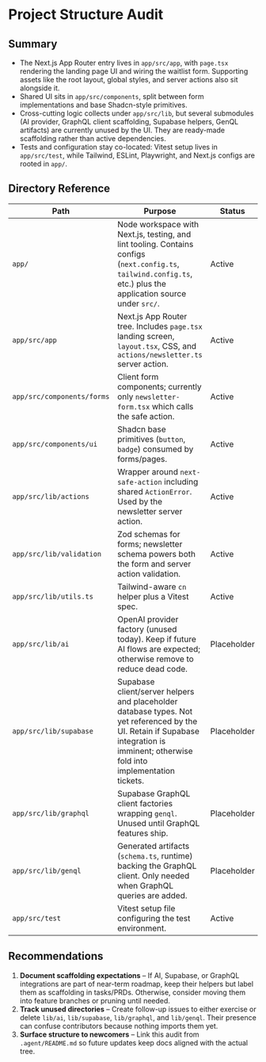 # Project Structure Audit

## Summary
- The Next.js App Router entry lives in `app/src/app`, with `page.tsx` rendering the landing page UI and wiring the waitlist form. Supporting assets like the root layout, global styles, and server actions also sit alongside it. 
- Shared UI sits in `app/src/components`, split between form implementations and base Shadcn-style primitives.
- Cross-cutting logic collects under `app/src/lib`, but several submodules (AI provider, GraphQL client scaffolding, Supabase helpers, GenQL artifacts) are currently unused by the UI. They are ready-made scaffolding rather than active dependencies.
- Tests and configuration stay co-located: Vitest setup lives in `app/src/test`, while Tailwind, ESLint, Playwright, and Next.js configs are rooted in `app/`.

## Directory Reference

| Path | Purpose | Status |
| --- | --- | --- |
| `app/` | Node workspace with Next.js, testing, and lint tooling. Contains configs (`next.config.ts`, `tailwind.config.ts`, etc.) plus the application source under `src/`. | Active |
| `app/src/app` | Next.js App Router tree. Includes `page.tsx` landing screen, `layout.tsx`, CSS, and `actions/newsletter.ts` server action. | Active |
| `app/src/components/forms` | Client form components; currently only `newsletter-form.tsx` which calls the safe action. | Active |
| `app/src/components/ui` | Shadcn base primitives (`button`, `badge`) consumed by forms/pages. | Active |
| `app/src/lib/actions` | Wrapper around `next-safe-action` including shared `ActionError`. Used by the newsletter server action. | Active |
| `app/src/lib/validation` | Zod schemas for forms; newsletter schema powers both the form and server action validation. | Active |
| `app/src/lib/utils.ts` | Tailwind-aware `cn` helper plus a Vitest spec. | Active |
| `app/src/lib/ai` | OpenAI provider factory (unused today). Keep if future AI flows are expected; otherwise remove to reduce dead code. | Placeholder |
| `app/src/lib/supabase` | Supabase client/server helpers and placeholder database types. Not yet referenced by the UI. Retain if Supabase integration is imminent; otherwise fold into implementation tickets. | Placeholder |
| `app/src/lib/graphql` | Supabase GraphQL client factories wrapping `genql`. Unused until GraphQL features ship. | Placeholder |
| `app/src/lib/genql` | Generated artifacts (`schema.ts`, runtime) backing the GraphQL client. Only needed when GraphQL queries are added. | Placeholder |
| `app/src/test` | Vitest setup file configuring the test environment. | Active |

## Recommendations
1. **Document scaffolding expectations** – If AI, Supabase, or GraphQL integrations are part of near-term roadmap, keep their helpers but label them as scaffolding in tasks/PRDs. Otherwise, consider moving them into feature branches or pruning until needed.
2. **Track unused directories** – Create follow-up issues to either exercise or delete `lib/ai`, `lib/supabase`, `lib/graphql`, and `lib/genql`. Their presence can confuse contributors because nothing imports them yet.
3. **Surface structure to newcomers** – Link this audit from `.agent/README.md` so future updates keep docs aligned with the actual tree.

